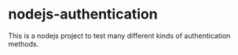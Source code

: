 # nodejs-authentication
This is a nodejs project to test many different kinds of authentication methods.
